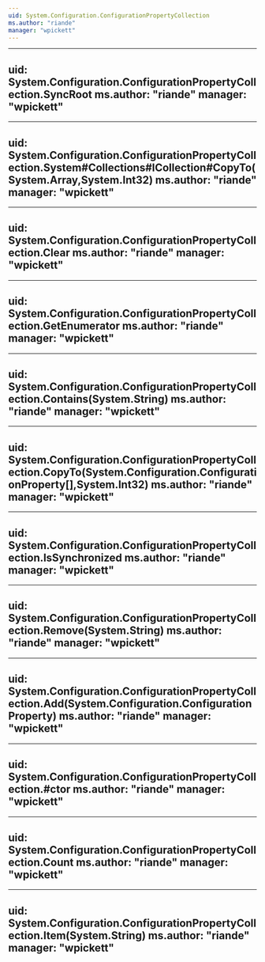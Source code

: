 ```yaml
---
uid: System.Configuration.ConfigurationPropertyCollection
ms.author: "riande"
manager: "wpickett"
---
```


---
uid: System.Configuration.ConfigurationPropertyCollection.SyncRoot
ms.author: "riande"
manager: "wpickett"
---

---
uid: System.Configuration.ConfigurationPropertyCollection.System#Collections#ICollection#CopyTo(System.Array,System.Int32)
ms.author: "riande"
manager: "wpickett"
---

---
uid: System.Configuration.ConfigurationPropertyCollection.Clear
ms.author: "riande"
manager: "wpickett"
---

---
uid: System.Configuration.ConfigurationPropertyCollection.GetEnumerator
ms.author: "riande"
manager: "wpickett"
---

---
uid: System.Configuration.ConfigurationPropertyCollection.Contains(System.String)
ms.author: "riande"
manager: "wpickett"
---

---
uid: System.Configuration.ConfigurationPropertyCollection.CopyTo(System.Configuration.ConfigurationProperty[],System.Int32)
ms.author: "riande"
manager: "wpickett"
---

---
uid: System.Configuration.ConfigurationPropertyCollection.IsSynchronized
ms.author: "riande"
manager: "wpickett"
---

---
uid: System.Configuration.ConfigurationPropertyCollection.Remove(System.String)
ms.author: "riande"
manager: "wpickett"
---

---
uid: System.Configuration.ConfigurationPropertyCollection.Add(System.Configuration.ConfigurationProperty)
ms.author: "riande"
manager: "wpickett"
---

---
uid: System.Configuration.ConfigurationPropertyCollection.#ctor
ms.author: "riande"
manager: "wpickett"
---

---
uid: System.Configuration.ConfigurationPropertyCollection.Count
ms.author: "riande"
manager: "wpickett"
---

---
uid: System.Configuration.ConfigurationPropertyCollection.Item(System.String)
ms.author: "riande"
manager: "wpickett"
---
